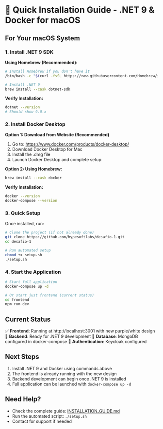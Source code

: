# 🚀 Quick Installation Guide - .NET 9 & Docker for macOS

## For Your macOS System

### 1. Install .NET 9 SDK

**Using Homebrew (Recommended):**
```bash
# Install Homebrew if you don't have it
/bin/bash -c "$(curl -fsSL https://raw.githubusercontent.com/Homebrew/install/HEAD/install.sh)"

# Install .NET 9
brew install --cask dotnet-sdk
```

**Verify Installation:**
```bash
dotnet --version
# Should show 9.0.x
```

### 2. Install Docker Desktop

**Option 1: Download from Website (Recommended)**
1. Go to: https://www.docker.com/products/docker-desktop/
2. Download Docker Desktop for Mac
3. Install the .dmg file
4. Launch Docker Desktop and complete setup

**Option 2: Using Homebrew:**
```bash
brew install --cask docker
```

**Verify Installation:**
```bash
docker --version
docker-compose --version
```

### 3. Quick Setup

Once installed, run:
```bash
# Clone the project (if not already done)
git clone https://github.com/hypesoftlabs/desafio-1.git
cd desafio-1

# Run automated setup
chmod +x setup.sh
./setup.sh
```

### 4. Start the Application

```bash
# Start full application
docker-compose up -d

# Or start just frontend (current status)
cd frontend
npm run dev
```

## Current Status

✅ **Frontend**: Running at http://localhost:3001 with new purple/white design
🔄 **Backend**: Ready for .NET 9 development
🔄 **Database**: MongoDB configured in docker-compose
🔄 **Authentication**: Keycloak configured

## Next Steps

1. Install .NET 9 and Docker using commands above
2. The frontend is already running with the new design
3. Backend development can begin once .NET 9 is installed
4. Full application can be launched with `docker-compose up -d`

## Need Help?

- Check the complete guide: [INSTALLATION_GUIDE.md](INSTALLATION_GUIDE.md)
- Run the automated script: `./setup.sh`
- Contact for support if needed
